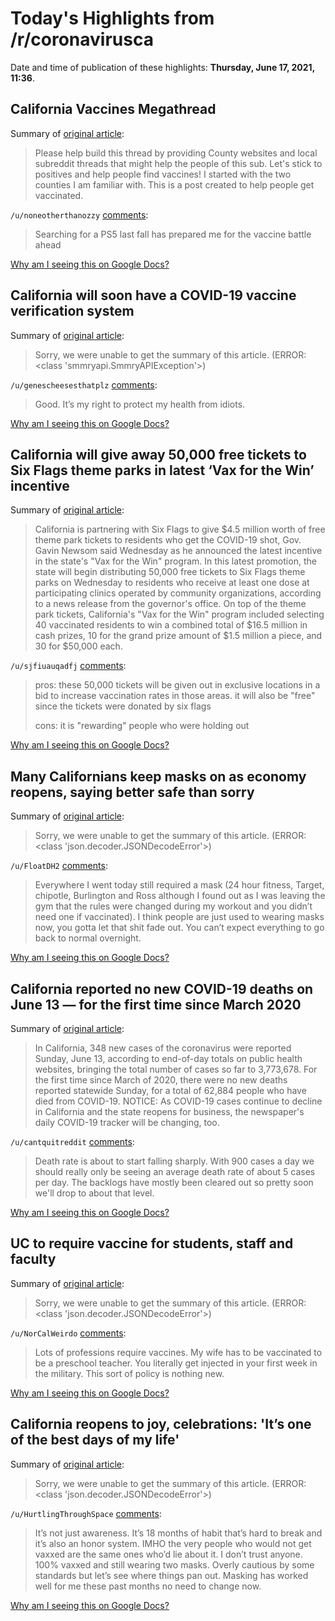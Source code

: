# Today's Highlights from /r/coronavirusca

Date and time of publication of these highlights: **Thursday, June 17, 2021, 11:36**.

## California Vaccines Megathread

Summary of [original article](https://www.reddit.com/r/CoronavirusCA/comments/l35yck/california_vaccines_megathread/):

> Please help build this thread by providing County websites and local subreddit threads that might help the people of this sub. Let's stick to positives and help people find vaccines! I started with the two counties I am familiar with. This is a post created to help people get vaccinated.

`/u/noneotherthanozzy` [comments](https://www.reddit.com/r/CoronavirusCA/comments/l35yck/california_vaccines_megathread/):

> Searching for a PS5 last fall has prepared me for the vaccine battle ahead

[Why am I seeing this on Google Docs?](https://docs.google.com/document/d/1Dc6We63vOXIZsc0op-Bt4abqkYjXzOigalQqFxmvvbM/edit?usp=sharing)

## California will soon have a COVID-19 vaccine verification system

Summary of [original article](https://www.msn.com/en-us/news/us/california-will-soon-have-a-covid-19-vaccine-verification-system-%C3%A2%E2%82%AC%E2%80%9D-but-its-not-a-passport/ar-AAL9gGu):

> Sorry, we were unable to get the summary of this article. (ERROR: <class 'smmryapi.SmmryAPIException'>)

`/u/genescheesesthatplz` [comments](https://www.reddit.com/r/CoronavirusCA/comments/o21z5q/california_will_soon_have_a_covid19_vaccine/):

> Good. It’s my right to protect my health from idiots.

[Why am I seeing this on Google Docs?](https://docs.google.com/document/d/1Dc6We63vOXIZsc0op-Bt4abqkYjXzOigalQqFxmvvbM/edit?usp=sharing)

## California will give away 50,000 free tickets to Six Flags theme parks in latest ‘Vax for the Win’ incentive

Summary of [original article](https://ktla.com/news/california/california-will-give-away-50000-free-tickets-to-six-flags-theme-parks-in-latest-vax-for-the-win-incentive/):

> California is partnering with Six Flags to give $4.5 million worth of free theme park tickets to residents who get the COVID-19 shot, Gov. Gavin Newsom said Wednesday as he announced the latest incentive in the state's "Vax for the Win" program. In this latest promotion, the state will begin distributing 50,000 free tickets to Six Flags theme parks on Wednesday to residents who receive at least one dose at participating clinics operated by community organizations, according to a news release from the governor's office. On top of the theme park tickets, California's "Vax for the Win" program included selecting 40 vaccinated residents to win a combined total of $16.5 million in cash prizes, 10 for the grand prize amount of $1.5 million a piece, and 30 for $50,000 each.

`/u/sjfiuauqadfj` [comments](https://www.reddit.com/r/CoronavirusCA/comments/o1dc9z/california_will_give_away_50000_free_tickets_to/):

> pros: these 50,000 tickets will be given out in exclusive locations in a bid to increase vaccination rates in those areas. it will also be "free" since the tickets were donated by six flags
> 
> cons: it is "rewarding" people who were holding out

[Why am I seeing this on Google Docs?](https://docs.google.com/document/d/1Dc6We63vOXIZsc0op-Bt4abqkYjXzOigalQqFxmvvbM/edit?usp=sharing)

## Many Californians keep masks on as economy reopens, saying better safe than sorry

Summary of [original article](https://www.latimes.com/california/story/2021-06-15/amid-covid-reopening-many-californians-keeping-masks-on):

> Sorry, we were unable to get the summary of this article. (ERROR: <class 'json.decoder.JSONDecodeError'>)

`/u/FloatDH2` [comments](https://www.reddit.com/r/CoronavirusCA/comments/o0p3df/many_californians_keep_masks_on_as_economy/):

> Everywhere I went today still required a mask (24 hour fitness, Target, chipotle, Burlington and Ross although I found out as I was leaving the gym that the rules were changed during my workout and you didn’t need one if vaccinated). I think people are just used to wearing masks now, you gotta let that shit fade out. You can’t expect everything to go back to normal overnight.

[Why am I seeing this on Google Docs?](https://docs.google.com/document/d/1Dc6We63vOXIZsc0op-Bt4abqkYjXzOigalQqFxmvvbM/edit?usp=sharing)

## California reported no new COVID-19 deaths on June 13 — for the first time since March 2020

Summary of [original article](https://www.eastbaytimes.com/2021/06/15/coronavirus-tracker-california-reported-no-new-deaths-on-june-13-for-the-first-time-since-march-2020/):

> In California, 348 new cases of the coronavirus were reported Sunday, June 13, according to end-of-day totals on public health websites, bringing the total number of cases so far to 3,773,678. For the first time since March of 2020, there were no new deaths reported statewide Sunday, for a total of 62,884 people who have died from COVID-19. NOTICE: As COVID-19 cases continue to decline in California and the state reopens for business, the newspaper's daily COVID-19 tracker will be changing, too.

`/u/cantquitreddit` [comments](https://www.reddit.com/r/CoronavirusCA/comments/o0k67d/california_reported_no_new_covid19_deaths_on_june/):

> Death rate is about to start falling sharply.  With 900 cases a day we should really only be seeing an average death rate of about 5 cases per day.  The backlogs have mostly been cleared out so pretty soon we'll drop to about that level.

[Why am I seeing this on Google Docs?](https://docs.google.com/document/d/1Dc6We63vOXIZsc0op-Bt4abqkYjXzOigalQqFxmvvbM/edit?usp=sharing)

## UC to require vaccine for students, staff and faculty

Summary of [original article](https://www.sfchronicle.com/health/article/UC-reverses-course-will-require-all-students-and-16247884.php):

> Sorry, we were unable to get the summary of this article. (ERROR: <class 'json.decoder.JSONDecodeError'>)

`/u/NorCalWeirdo` [comments](https://www.reddit.com/r/CoronavirusCA/comments/o0gy7y/uc_to_require_vaccine_for_students_staff_and/):

> Lots of professions require vaccines. My wife has to be vaccinated to be a preschool teacher. You literally get injected in your first week in the military. This sort of policy is nothing new.

[Why am I seeing this on Google Docs?](https://docs.google.com/document/d/1Dc6We63vOXIZsc0op-Bt4abqkYjXzOigalQqFxmvvbM/edit?usp=sharing)

## California reopens to joy, celebrations: 'It’s one of the best days of my life'

Summary of [original article](https://www.latimes.com/california/story/2021-06-15/california-celebrates-reopening-in-wake-of-covid-19-pandemic):

> Sorry, we were unable to get the summary of this article. (ERROR: <class 'json.decoder.JSONDecodeError'>)

`/u/HurtlingThroughSpace` [comments](https://www.reddit.com/r/CoronavirusCA/comments/o0q8wf/california_reopens_to_joy_celebrations_its_one_of/):

> It’s not just awareness.   It’s 18 months of habit that’s hard to break and it’s also an honor system.  IMHO the very people who would not get vaxxed are the same ones who’d lie about it.  I don’t trust anyone.  100% vaxxed and still wearing two masks.  Overly cautious by some standards but let’s see where things pan out.  Masking has worked well for me these past months no need to change now.

[Why am I seeing this on Google Docs?](https://docs.google.com/document/d/1Dc6We63vOXIZsc0op-Bt4abqkYjXzOigalQqFxmvvbM/edit?usp=sharing)

